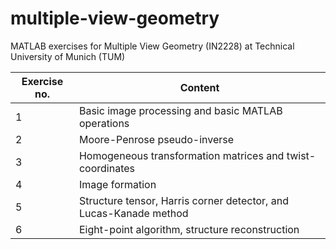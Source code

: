 # multiple-view-geometry

MATLAB exercises for Multiple View Geometry (IN2228) at Technical University of Munich (TUM)

| Exercise no. | Content                                                           |
|--------------|-------------------------------------------------------------------|
| 1            | Basic image processing and basic MATLAB operations                |
| 2            | Moore-Penrose pseudo-inverse                                      |
| 3            | Homogeneous transformation matrices and twist-coordinates         |
| 4            | Image formation                                                   |
| 5            | Structure tensor, Harris corner detector, and Lucas-Kanade method |
| 6            | Eight-point algorithm, structure reconstruction                   |

